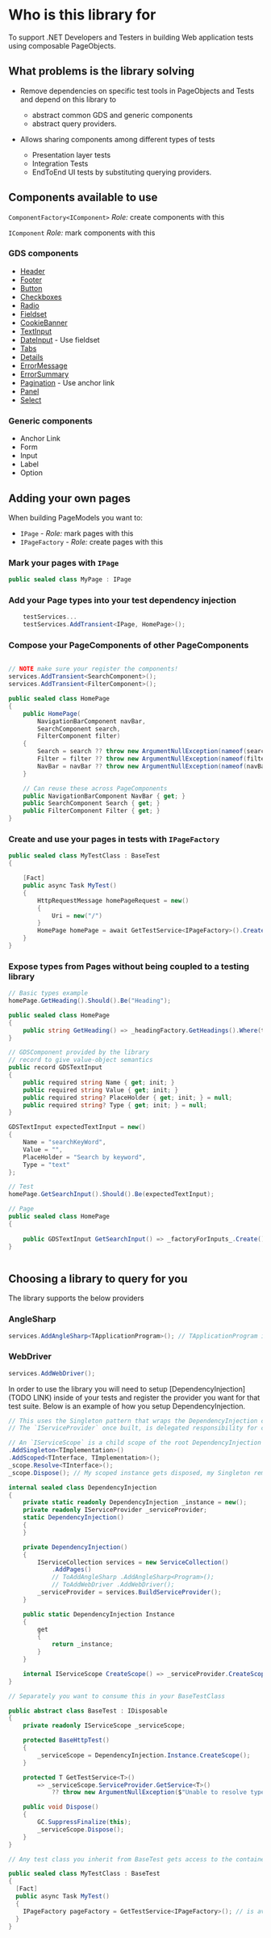 # Who is this library for

To support .NET Developers and Testers in building Web application tests using composable PageObjects.

## What problems is the library solving

- Remove dependencies on specific test tools in PageObjects and Tests and depend on this library to 
  - abstract common GDS and generic components
  - abstract query providers.

- Allows sharing components among different types of tests
  - Presentation layer tests
  - Integration Tests
  - EndToEnd UI tests by substituting querying providers.

## Components available to use

`ComponentFactory<IComponent>` *Role:* create components with this

`IComponent` *Role:* mark components with this

### GDS components

- [Header](https://design-system.service.gov.uk/components/header/)
- [Footer](https://design-system.service.gov.uk/components/footer/)
- [Button](https://design-system.service.gov.uk/components/button/)
- [Checkboxes](https://design-system.service.gov.uk/components/checkboxes/)
- [Radio](https://design-system.service.gov.uk/components/radios/)
- [Fieldset](https://design-system.service.gov.uk/components/fieldset/)
- [CookieBanner](https://design-system.service.gov.uk/components/cookie-banner/)
- [TextInput](https://design-system.service.gov.uk/components/text-input)
- [DateInput](https://design-system.service.gov.uk/components/date-input) - Use fieldset
- [Tabs](https://design-system.service.gov.uk/components/tabs/)
- [Details](https://design-system.service.gov.uk/components/details/)
- [ErrorMessage](https://design-system.service.gov.uk/components/error-message/)
- [ErrorSummary](https://design-system.service.gov.uk/components/error-summary/)
- [Pagination](https://design-system.service.gov.uk/components/pagination/) - Use anchor link
- [Panel](https://design-system.service.gov.uk/components/panel/)
- [Select](https://design-system.service.gov.uk/components/select/)

### Generic components

- Anchor Link
- Form
- Input
- Label
- Option

## Adding your own pages

When building PageModels you want to:

- `IPage` - *Role:* mark pages with this
- `IPageFactory` - *Role:* create pages with this

### Mark your pages with `IPage`

```cs
public sealed class MyPage : IPage

```

### Add your Page types into your test dependency injection

```cs
    testServices...
    testServices.AddTransient<IPage, HomePage>();
```

### Compose your PageComponents of other PageComponents

```cs

// NOTE make sure your register the components!
services.AddTransient<SearchComponent>();
services.AddTransient<FilterComponent>();

public sealed class HomePage
{
    public HomePage(
        NavigationBarComponent navBar,
        SearchComponent search, 
        FilterComponent filter)
    {
        Search = search ?? throw new ArgumentNullException(nameof(search));
        Filter = filter ?? throw new ArgumentNullException(nameof(filter));
        NavBar = navBar ?? throw new ArgumentNullException(nameof(navBar));
    }

    // Can reuse these across PageComponents
    public NavigationBarComponent NavBar { get; }
    public SearchComponent Search { get; }
    public FilterComponent Filter { get; }
}
```

### Create and use your pages in tests with `IPageFactory`

```cs
public sealed class MyTestClass : BaseTest
{

    [Fact]
    public async Task MyTest()
    {
        HttpRequestMessage homePageRequest = new()
        {
            Uri = new("/")
        }
        HomePage homePage = await GetTestService<IPageFactory>().CreatePageAsync<HomePage>(homePageRequest);
    }
}

```

### Expose types from Pages without being coupled to a testing library

```cs
// Basic types example
homePage.GetHeading().Should().Be("Heading"); 

public sealed class HomePage
{
    public string GetHeading() => _headingFactory.GetHeadings().Where(t => t.Type == H1).Text;
}
```

```cs
// GDSComponent provided by the library
// record to give value-object semantics
public record GDSTextInput
{
    public required string Name { get; init; }
    public required string Value { get; init; }
    public required string? PlaceHolder { get; init; } = null;
    public required string? Type { get; init; } = null;
}

GDSTextInput expectedTextInput = new()
{
    Name = "searchKeyWord",
    Value = "",
    PlaceHolder = "Search by keyword",
    Type = "text"
};

// Test
homePage.GetSearchInput().Should().Be(expectedTextInput);

// Page
public sealed class HomePage
{
    
    public GDSTextInput GetSearchInput() => _factoryForInputs_.Create();
}



```

## Choosing a library to query for you

The library supports the below providers

### AngleSharp

```cs
services.AddAngleSharp<TApplicationProgram>(); // TApplicationProgram is your .NET Program class for your Web Application
```

### WebDriver

```cs
services.AddWebDriver();
```

In order to use the library you will need to setup [DependencyInjection](TODO LINK) inside of your tests and register the provider you want for that test suite. Below is an example of how you setup DependencyInjection.

```cs
// This uses the Singleton pattern that wraps the DependencyInjection container allowing for the services to be configured and built once. 
// The `IServiceProvider` once built, is delegated responsibility for creating registered implementations of types and managing their lifetimes.

// An `IServiceScope` is a child scope of the root DependencyInjection container, when you resolve through a scope, after you dispose of the scope - `Scoped` dependencies are disposed of.
.AddSingleton<TImplementation>()
.AddScoped<TInterface, TImplementation>();
_scope.Resolve<TInterface>();
_scope.Dispose(); // My scoped instance gets disposed, my Singleton remains

internal sealed class DependencyInjection
{
    private static readonly DependencyInjection _instance = new();
    private readonly IServiceProvider _serviceProvider;
    static DependencyInjection()
    {
    }

    private DependencyInjection()
    {
        IServiceCollection services = new ServiceCollection()
            .AddPages()
            // ToAddAngleSharp .AddAngleSharp<Program>();
            // ToAddWebDriver .AddWebDriver();
        _serviceProvider = services.BuildServiceProvider();
    }

    public static DependencyInjection Instance
    {
        get
        {
            return _instance;
        }
    }

    internal IServiceScope CreateScope() => _serviceProvider.CreateScope();
}

// Separately you want to consume this in your BaseTestClass

public abstract class BaseTest : IDisposable
{
    private readonly IServiceScope _serviceScope;

    protected BaseHttpTest()
    {
        _serviceScope = DependencyInjection.Instance.CreateScope();
    }

    protected T GetTestService<T>()
        => _serviceScope.ServiceProvider.GetService<T>()
            ?? throw new ArgumentNullException($"Unable to resolve type {typeof(T)}");

    public void Dispose()
    {
        GC.SuppressFinalize(this);
        _serviceScope.Dispose();
    }
}

// Any test class you inherit from BaseTest gets access to the container and a new scope is created per test

public sealed class MyTestClass : BaseTest
{
  [Fact]
  public async Task MyTest()
  {
    IPageFactory pageFactory = GetTestService<IPageFactory>(); // is available
  }
}
```
